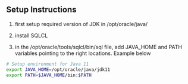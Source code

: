 ## Setup Instructions

1) first setup required version of JDK in /opt/oracle/java/<jdk version>

2) install SQLCL

3) in the /opt/oracle/tools/sqlcl/bin/sql file, add JAVA_HOME and PATH variables pointing to the right locations. Example below

```bash
# Setup environment for Java 11
export JAVA_HOME=/opt/oracle/java/jdk11
export PATH=$JAVA_HOME/bin:$PATH
```
